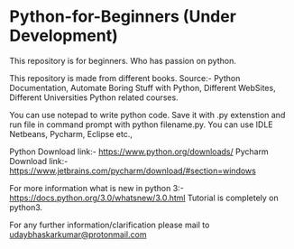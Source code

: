 # Python-for-Beginners  (Under Development)
This repository is for beginners. Who has passion on python.

This repository is made from different books.
Source:- Python Documentation, Automate Boring Stuff with Python, Different WebSites, Different Universities Python related courses.

You can use notepad to write python code. Save it with .py extenstion and run file in command prompt with 
python filename.py. 
You can use IDLE Netbeans, Pycharm, Eclipse etc.,

Python Download link:- https://www.python.org/downloads/
Pycharm Download link:- https://www.jetbrains.com/pycharm/download/#section=windows

For more information what is new in python 3:- https://docs.python.org/3.0/whatsnew/3.0.html
Tutorial is completely on python3.


For any further information/clarification please mail to udaybhaskarkumar@protonmail.com
